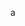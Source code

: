 <!-- META
{"title":"ビッグデータが拓く医療AI","link":"https://www.maruzen-publishing.co.jp/item/b304316.html","media":"book","tags":["medicaldata","ethics","personaldata"],"short":{"en":"AI for medicine. Including ethics","ja":"医療のためのAI。倫理に関する言及含む"},"importance":3,"hasPage":true,"createdAt":1720307302.984,"updatedAt":1720307302.984}
META -->

a